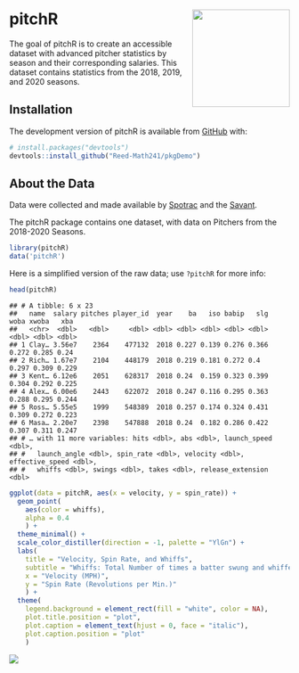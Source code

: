 
<!-- README.md is generated from README.Rmd. Please edit that file -->

<!-- You'll still need to render `README.Rmd` regularly, to keep `README.md` up-to-date. `devtools::build_readme()` is handy for this.  -->

# pitchR <img src= "https://github.com/Reed-Math241/pkgGrpq/blob/master/figs/IMG_0175.png" align="right" width=175 />

<!-- badges: start -->

<!-- badges: end -->

The goal of pitchR is to create an accessible dataset with advanced
pitcher statistics by season and their corresponding salaries. This
dataset contains statistics from the 2018, 2019, and 2020 seasons.

## Installation

The development version of pitchR is available from
[GitHub](https://github.com/) with:

``` r
# install.packages("devtools")
devtools::install_github("Reed-Math241/pkgDemo")
```

## About the Data

Data were collected and made available by
[Spotrac](https://www.spotrac.com/mlb/payroll/) and the
[Savant](https://baseballsavant.mlb.com/statcast_search).

The pitchR package contains one dataset, with data on Pitchers from the
2018-2020 Seasons.

``` r
library(pitchR)
data('pitchR')
```

Here is a simplified version of the raw data; use `?pitchR` for more
info:

``` r
head(pitchR)
```

    ## # A tibble: 6 x 23
    ##   name  salary pitches player_id  year    ba   iso babip   slg  woba xwoba   xba
    ##   <chr>  <dbl>   <dbl>     <dbl> <dbl> <dbl> <dbl> <dbl> <dbl> <dbl> <dbl> <dbl>
    ## 1 Clay… 3.56e7    2364    477132  2018 0.227 0.139 0.276 0.366 0.272 0.285 0.24 
    ## 2 Rich… 1.67e7    2104    448179  2018 0.219 0.181 0.272 0.4   0.297 0.309 0.229
    ## 3 Kent… 6.12e6    2051    628317  2018 0.24  0.159 0.323 0.399 0.304 0.292 0.225
    ## 4 Alex… 6.00e6    2443    622072  2018 0.247 0.116 0.295 0.363 0.288 0.295 0.244
    ## 5 Ross… 5.55e5    1999    548389  2018 0.257 0.174 0.324 0.431 0.309 0.272 0.223
    ## 6 Masa… 2.20e7    2398    547888  2018 0.24  0.182 0.286 0.422 0.307 0.311 0.247
    ## # … with 11 more variables: hits <dbl>, abs <dbl>, launch_speed <dbl>,
    ## #   launch_angle <dbl>, spin_rate <dbl>, velocity <dbl>, effective_speed <dbl>,
    ## #   whiffs <dbl>, swings <dbl>, takes <dbl>, release_extension <dbl>

``` r
ggplot(data = pitchR, aes(x = velocity, y = spin_rate)) +
  geom_point(
    aes(color = whiffs),
    alpha = 0.4
    ) +
  theme_minimal() +
  scale_color_distiller(direction = -1, palette = "YlGn") +
  labs(
    title = "Velocity, Spin Rate, and Whiffs",
    subtitle = "Whiffs: Total Number of times a batter swung and whiffed on the player's pitch",
    x = "Velocity (MPH)",
    y = "Spin Rate (Revolutions per Min.)"
    ) +
  theme(
    legend.background = element_rect(fill = "white", color = NA),
    plot.title.position = "plot",
    plot.caption = element_text(hjust = 0, face = "italic"),
    plot.caption.position = "plot"
    )
```

![](README_files/figure-gfm/unnamed-chunk-4-1.png)<!-- -->
